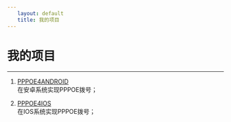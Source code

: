 ```yaml
---
　　layout: default
　　title: 我的项目
---
```

# 我的项目
---------
 1. [PPPOE4ANDROID](https://github.com/edwinliu/pppoe4android)  
   在安卓系统实现PPPOE拨号；
   
 2. [PPPOE4IOS](https://github.com/edwinliu/pppoe4ios)  
   在IOS系统实现PPPOE拨号；
